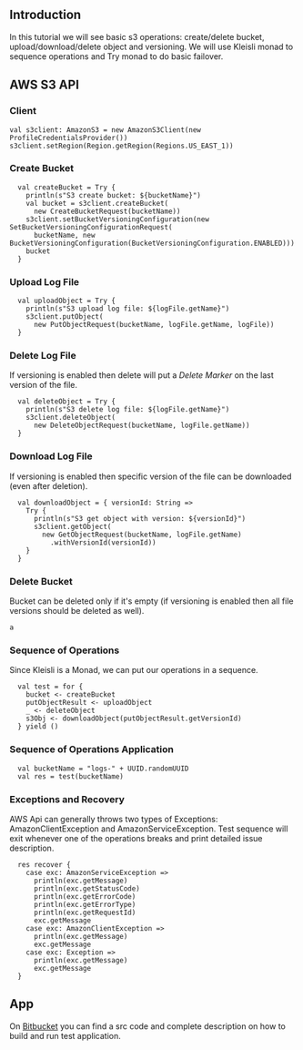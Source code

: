 ## Introduction
In this tutorial we will see basic s3 operations: create/delete bucket, upload/download/delete object and versioning.
We will use Kleisli monad to sequence operations and Try monad to do basic failover.

## AWS S3 API

### Client
```
val s3client: AmazonS3 = new AmazonS3Client(new ProfileCredentialsProvider())
s3client.setRegion(Region.getRegion(Regions.US_EAST_1))
```

### Create Bucket
 
```
  val createBucket = Try {
    println(s"S3 create bucket: ${bucketName}")
    val bucket = s3client.createBucket(
      new CreateBucketRequest(bucketName))
    s3client.setBucketVersioningConfiguration(new SetBucketVersioningConfigurationRequest(
      bucketName, new BucketVersioningConfiguration(BucketVersioningConfiguration.ENABLED)))
    bucket
  }
```

### Upload Log File

```
  val uploadObject = Try {
    println(s"S3 upload log file: ${logFile.getName}")
    s3client.putObject(
      new PutObjectRequest(bucketName, logFile.getName, logFile))
  }
```

### Delete Log File

If versioning is enabled then delete will put a *Delete Marker* on the last version of the file.
```
  val deleteObject = Try {
    println(s"S3 delete log file: ${logFile.getName}")
    s3client.deleteObject(
      new DeleteObjectRequest(bucketName, logFile.getName))
  }
```

### Download Log File

If versioning is enabled then specific version of the file can be downloaded (even after deletion).
```
  val downloadObject = { versionId: String =>
    Try {
      println(s"S3 get object with version: ${versionId}")
      s3client.getObject(
        new GetObjectRequest(bucketName, logFile.getName)
          .withVersionId(versionId))
    }
  }
```

### Delete Bucket

Bucket can be deleted only if it's empty (if versioning is enabled then all file versions should be deleted as well).
```
a
```

### Sequence of Operations
Since Kleisli is a Monad, we can put our operations in a sequence.
```
  val test = for {
    bucket <- createBucket
    putObjectResult <- uploadObject
    _ <- deleteObject
    s3Obj <- downloadObject(putObjectResult.getVersionId)
  } yield ()
```

### Sequence of Operations Application

```
  val bucketName = "logs-" + UUID.randomUUID
  val res = test(bucketName)
```

### Exceptions and Recovery
AWS Api can generally throws two types of Exceptions: AmazonClientException and AmazonServiceException.
Test sequence will exit whenever one of the operations breaks and print detailed issue description.

```
  res recover {
    case exc: AmazonServiceException =>
      println(exc.getMessage)
      println(exc.getStatusCode)
      println(exc.getErrorCode)
      println(exc.getErrorType)
      println(exc.getRequestId)
      exc.getMessage
    case exc: AmazonClientException =>
      println(exc.getMessage)
      exc.getMessage
    case exc: Exception =>
      println(exc.getMessage)
      exc.getMessage
  }
```

## App

On [Bitbucket](https://bitbucket.org/yuriy_susuk/s3/overview) you can find a src code and complete description on how to build and run test application.